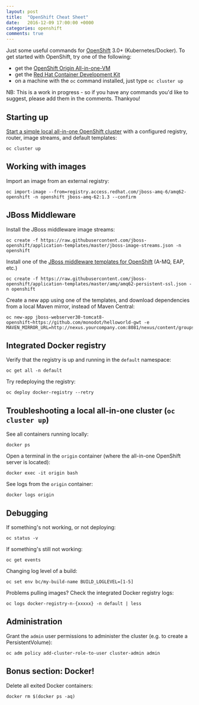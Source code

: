 ```yaml
---
layout: post
title:  "OpenShift Cheat Sheet"
date:   2016-12-09 17:00:00 +0000
categories: openshift
comments: true
---
```


Just some useful commands for [OpenShift][os] 3.0+ (Kubernetes/Docker). To get started with OpenShift, try one of the following:

- get the [OpenShift Origin All-in-one-VM][originvm]
- get the [Red Hat Container Development Kit][cdk]
- on a machine with the `oc` command installed, just type `oc cluster up`

NB: This is a work in progress - so if you have any commands you'd like to suggest, please add them in the comments. Thankyou!

## Starting up

[Start a simple local all-in-one OpenShift cluster][clusterup] with a configured registry, router, image streams, and default templates:

    oc cluster up

## Working with images

Import an image from an external registry:

    oc import-image --from=registry.access.redhat.com/jboss-amq-6/amq62-openshift -n openshift jboss-amq-62:1.3 --confirm

## JBoss Middleware

Install the JBoss middleware image streams:

    oc create -f https://raw.githubusercontent.com/jboss-openshift/application-templates/master/jboss-image-streams.json -n openshift

Install one of the [JBoss middleware templates for OpenShift][jbosstpl] (A-MQ, EAP, etc.)

    oc create -f https://raw.githubusercontent.com/jboss-openshift/application-templates/master/amq/amq62-persistent-ssl.json -n openshift

Create a new app using one of the templates, and download dependencies from a local Maven mirror, instead of Maven Central:

    oc new-app jboss-webserver30-tomcat8-openshift~https://github.com/monodot/helloworld-gwt -e MAVEN_MIRROR_URL=http://nexus.yourcompany.com:8081/nexus/content/groups/public/

## Integrated Docker registry

Verify that the registry is up and running in the `default` namespace:

    oc get all -n default

Try redeploying the registry:

    oc deploy docker-registry --retry

## Troubleshooting a local all-in-one cluster (`oc cluster up`)

See all containers running locally:

    docker ps

Open a terminal in the `origin` container (where the all-in-one OpenShift server is located):

    docker exec -it origin bash

See logs from the `origin` container:

    docker logs origin

## Debugging

If something's not working, or not deploying:

    oc status -v

If something's still not working:

    oc get events

Changing log level of a build:

    oc set env bc/my-build-name BUILD_LOGLEVEL=[1-5]

Problems pulling images? Check the integrated Docker registry logs:

    oc logs docker-registry-n-{xxxxx} -n default | less

## Administration

Grant the `admin` user permissions to administer the cluster (e.g. to create a PersistentVolume):

    oc adm policy add-cluster-role-to-user cluster-admin admin

## Bonus section: Docker!

Delete all exited Docker containers:

    docker rm $(docker ps -aq)

[os]: https://www.openshift.org/
[cdk]: https://developers.redhat.com/products/cdk/overview/
[originvm]: https://www.openshift.org/vm/
[clusterup]: https://github.com/openshift/origin/blob/master/docs/cluster_up_down.md
[jbosstpl]: https://github.com/jboss-openshift/application-templates

